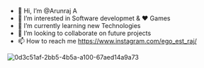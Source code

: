 - 👋 Hi, I’m @Arunraj A
- 👀 I’m interested in Software developmet & ❤ Games
- 🌱 I’m currently learning new Technologies
- 💞️ I’m looking to collaborate on future projects 
- 📫 How to reach me https://www.instagram.com/ego_est_raj/

<!---
Arunraj98/Arunraj98 is a ✨ special ✨ repository because its `README.md` (this file) appears on your GitHub profile.
You can click the Preview link to take a look at your changes.
--->
![0d3c51af-2bb5-4b5a-a100-67aed14a9a73](https://user-images.githubusercontent.com/67274985/162584912-c4750922-7ecf-4f9b-92d2-d6543d8308c6.jpg)
